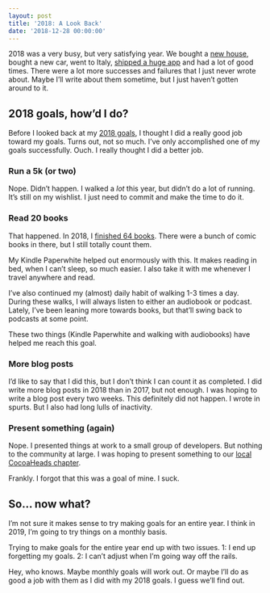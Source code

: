 ```yaml
---
layout: post
title: '2018: A Look Back'
date: '2018-12-28 00:00:00'
---
```


2018 was a very busy, but very satisfying year. We bought a [new house](/2018/10/23/new-house/), bought a new car, went to Italy, [shipped a huge app](/2018/10/17/dc-universe/) and had a lot of good times. There were a lot more successes and failures that I just never wrote about. Maybe I’ll write about them sometime, but I just haven’t gotten around to it.

## 2018 goals, how’d I do?

Before I looked back at my [2018 goals](/2018/01/05/2017-recap-and-2018-goals/), I thought I did a really good job toward my goals. Turns out, not so much. I’ve only accomplished one of my goals successfully. Ouch. I really thought I did a better job.

### Run a 5k (or two)

Nope. Didn’t happen. I walked a _lot_ this year, but didn’t do a lot of running. It’s still on my wishlist. I just need to commit and make the time to do it.

### Read 20 books

That happened. In 2018, I [finished 64 books](https://www.goodreads.com/user_challenges/10337127). There were a bunch of comic books in there, but I still totally count them.

My Kindle Paperwhite helped out enormously with this. It makes reading in bed, when I can’t sleep, so much easier. I also take it with me whenever I travel anywhere and read.

I’ve also continued my (almost) daily habit of walking 1-3 times a day. During these walks, I will always listen to either an audiobook or podcast. Lately, I’ve been leaning more towards books, but that’ll swing back to podcasts at some point.

These two things (Kindle Paperwhite and walking with audiobooks) have helped me reach this goal.

### More blog posts

I’d like to say that I did this, but I don’t think I can count it as completed. I did write more blog posts in 2018 than in 2017, but not enough. I was hoping to write a blog post every two weeks. This definitely did not happen. I wrote in spurts. But I also had long lulls of inactivity.

### Present something (again)

Nope. I presented things at work to a small group of developers. But nothing to the community at large. I was hoping to present something to our [local CocoaHeads chapter](http://phillycocoa.org/).

Frankly. I forgot that this was a goal of mine. I suck.

## So… now what?

I’m not sure it makes sense to try making goals for an entire year. I think in 2019, I’m going to try things on a monthly basis.

Trying to make goals for the entire year end up with two issues. 1: I end up forgetting my goals. 2: I can’t adjust when I’m going way off the rails.

Hey, who knows. Maybe monthly goals will work out. Or maybe I’ll do as good a job with them as I did with my 2018 goals. I guess we’ll find out.

